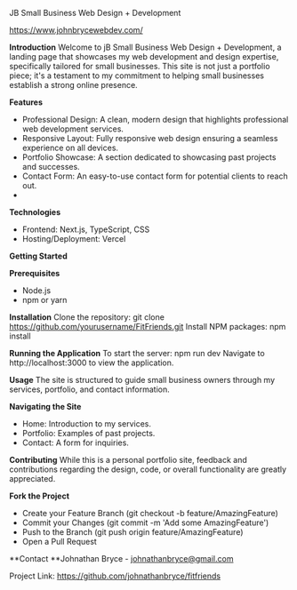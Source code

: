 JB Small Business Web Design + Development

https://www.johnbrycewebdev.com/

**Introduction**
Welcome to jB Small Business Web Design + Development, a landing page that showcases my web development and design expertise, specifically tailored for small businesses. This site is not just a portfolio piece; it's a testament to my commitment to helping small businesses establish a strong online presence.

**Features**
- Professional Design: A clean, modern design that highlights professional web development services.
- Responsive Layout: Fully responsive web design ensuring a seamless experience on all devices.
- Portfolio Showcase: A section dedicated to showcasing past projects and successes.
- Contact Form: An easy-to-use contact form for potential clients to reach out.
- 
**Technologies**
- Frontend: Next.js, TypeScript, CSS
- Hosting/Deployment: Vercel

**Getting Started**

**Prerequisites**
- Node.js
- npm or yarn
  
**Installation**
Clone the repository: git clone https://github.com/yourusername/FitFriends.git
Install NPM packages: npm install

**Running the Application**
To start the server: npm run dev
Navigate to http://localhost:3000 to view the application.

**Usage**
The site is structured to guide small business owners through my services, portfolio, and contact information.

**Navigating the Site**
- Home: Introduction to my services.
- Portfolio: Examples of past projects.
- Contact: A form for inquiries.

**Contributing**
While this is a personal portfolio site, feedback and contributions regarding the design, code, or overall functionality are greatly appreciated.

**Fork the Project**
- Create your Feature Branch (git checkout -b feature/AmazingFeature)
- Commit your Changes (git commit -m 'Add some AmazingFeature')
- Push to the Branch (git push origin feature/AmazingFeature)
- Open a Pull Request

**Contact **Johnathan Bryce - johnathanbryce@gmail.com

Project Link: https://github.com/johnathanbryce/fitfriends
